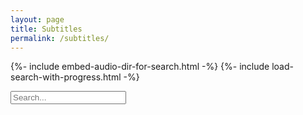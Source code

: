 ```yaml
---
layout: page
title: Subtitles
permalink: /subtitles/
---
```


{%- include embed-audio-dir-for-search.html -%}
{%- include load-search-with-progress.html -%}

<input type="text" id="subtitles-search-input" placeholder="Search...">
  <ul id="subtitles-search-results"></ul>